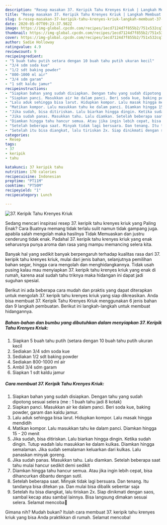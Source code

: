 ```yaml
---
description: "Resep masakan 37. Keripik Tahu Krenyes Kriuk | Langkah Membuat 37. Keripik Tahu Krenyes Kriuk Yang Bisa Manjain Lidah"
title: "Resep masakan 37. Keripik Tahu Krenyes Kriuk | Langkah Membuat 37. Keripik Tahu Krenyes Kriuk Yang Bisa Manjain Lidah"
slug: 6-resep-masakan-37-keripik-tahu-krenyes-kriuk-langkah-membuat-37-keripik-tahu-krenyes-kriuk-yang-bisa-manjain-lidah
date: 2020-05-07T09:23:37.982Z
image: https://img-global.cpcdn.com/recipes/1ecd7124d7f855b2/751x532cq70/37-keripik-tahu-krenyes-kriuk-foto-resep-utama.jpg
thumbnail: https://img-global.cpcdn.com/recipes/1ecd7124d7f855b2/751x532cq70/37-keripik-tahu-krenyes-kriuk-foto-resep-utama.jpg
cover: https://img-global.cpcdn.com/recipes/1ecd7124d7f855b2/751x532cq70/37-keripik-tahu-krenyes-kriuk-foto-resep-utama.jpg
author: Sadie Holloway
ratingvalue: 4.9
reviewcount: 9
recipeingredient:
- "5 buah tahu putih setara dengan 10 buah tahu putih ukuran kecil"
- "3/4 sdm soda kue"
- "1/2 sdt baking powder"
- "800-1000 ml air"
- "3/4 sdm garam"
- "1 sdt kaldu jamur"
recipeinstructions:
- "Siapkan bahan yang sudah disiapkan. Dengan tahu yang sudah dipotong sesuai selera (me : 1 buah tahu jadi 8 kotak)"
- "Siapkan panci. Masukkan air ke dalam panci. Beri soda kue, baking powder, garam dan kaldu jamur."
- "Lalu aduk sehingga bisa larut. Hidupkan kompor. Lalu masak hingga mendidih"
- "Matikan kompor. Lalu masukkan tahu ke dalam panci. Diamkan hingga 15 - 20 menit"
- "Jika sudah, bisa ditiriskan. Lalu biarkan hingga dingin. Ketika sudah dingin. Tutup wadah lalu masukkan ke dalam kulkas. Diamkan hingga semalaman. Jika sudah semalaman keluarkan dari kulkas. Lalu panaskan minyak goreng."
- "Jika sudah panas. Masukkan tahu. Lalu diamkan. Setelah beberapa saat tahu mulai hancur sedikit demi sedikit"
- "Diamkan hingga tahu hancur semua. Atau jika ingin lebih cepat, bisa dihancurkan dibantu dengan sutil."
- "Setelah beberapa saat. Minyak tidak lagi bersuara. Dan tenang. Itu tandanya bisa ditekan ya. Dan mulai bisa dibalik sebentar saja"
- "Setelah itu bisa diangkat, lalu tiriskan 2x. Siap dinikmati dengan saos, sambal kecap atau sambal lainnya. Bisa langsung dimakan sesuai selera. Selamat mencoba💜"
categories:
- Resep
tags:
- 37
- keripik
- tahu

katakunci: 37 keripik tahu 
nutrition: 170 calories
recipecuisine: Indonesian
preptime: "PT11M"
cooktime: "PT50M"
recipeyield: "1"
recipecategory: Lunch

---
```



![37. Keripik Tahu Krenyes Kriuk](https://img-global.cpcdn.com/recipes/1ecd7124d7f855b2/751x532cq70/37-keripik-tahu-krenyes-kriuk-foto-resep-utama.jpg)

Sedang mencari inspirasi resep 37. keripik tahu krenyes kriuk yang Paling Enak? Cara Buatnya memang tidak terlalu sulit namun tidak gampang juga. apabila salah mengolah maka hasilnya Tidak Memuaskan dan justru cenderung tidak enak. Padahal 37. keripik tahu krenyes kriuk yang enak seharusnya punya aroma dan rasa yang mampu memancing selera kita.

Banyak hal yang sedikit banyak berpengaruh terhadap kualitas rasa dari 37. keripik tahu krenyes kriuk, mulai dari jenis bahan, selanjutnya pemilihan bahan segar, hingga cara mengolah dan menghidangkannya. Tidak usah pusing kalau mau menyiapkan 37. keripik tahu krenyes kriuk yang enak di rumah, karena asal sudah tahu triknya maka hidangan ini dapat jadi suguhan spesial.




Berikut ini ada beberapa cara mudah dan praktis yang dapat diterapkan untuk mengolah 37. keripik tahu krenyes kriuk yang siap dikreasikan. Anda bisa membuat 37. Keripik Tahu Krenyes Kriuk menggunakan 6 jenis bahan dan 9 langkah pembuatan. Berikut ini langkah-langkah untuk membuat hidangannya.

<!--inarticleads1-->

##### Bahan-bahan dan bumbu yang dibutuhkan dalam menyiapkan 37. Keripik Tahu Krenyes Kriuk:

1. Siapkan 5 buah tahu putih (setara dengan 10 buah tahu putih ukuran kecil
1. Sediakan 3/4 sdm soda kue
1. Sediakan 1/2 sdt baking powder
1. Sediakan 800-1000 ml air
1. Ambil 3/4 sdm garam
1. Siapkan 1 sdt kaldu jamur




<!--inarticleads2-->

##### Cara membuat 37. Keripik Tahu Krenyes Kriuk:

1. Siapkan bahan yang sudah disiapkan. Dengan tahu yang sudah dipotong sesuai selera (me : 1 buah tahu jadi 8 kotak)
1. Siapkan panci. Masukkan air ke dalam panci. Beri soda kue, baking powder, garam dan kaldu jamur.
1. Lalu aduk sehingga bisa larut. Hidupkan kompor. Lalu masak hingga mendidih
1. Matikan kompor. Lalu masukkan tahu ke dalam panci. Diamkan hingga 15 - 20 menit
1. Jika sudah, bisa ditiriskan. Lalu biarkan hingga dingin. Ketika sudah dingin. Tutup wadah lalu masukkan ke dalam kulkas. Diamkan hingga semalaman. Jika sudah semalaman keluarkan dari kulkas. Lalu panaskan minyak goreng.
1. Jika sudah panas. Masukkan tahu. Lalu diamkan. Setelah beberapa saat tahu mulai hancur sedikit demi sedikit
1. Diamkan hingga tahu hancur semua. Atau jika ingin lebih cepat, bisa dihancurkan dibantu dengan sutil.
1. Setelah beberapa saat. Minyak tidak lagi bersuara. Dan tenang. Itu tandanya bisa ditekan ya. Dan mulai bisa dibalik sebentar saja
1. Setelah itu bisa diangkat, lalu tiriskan 2x. Siap dinikmati dengan saos, sambal kecap atau sambal lainnya. Bisa langsung dimakan sesuai selera. Selamat mencoba💜




Gimana nih? Mudah bukan? Itulah cara membuat 37. keripik tahu krenyes kriuk yang bisa Anda praktikkan di rumah. Selamat mencoba!
